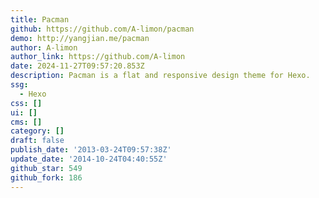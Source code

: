 ```yaml
---
title: Pacman
github: https://github.com/A-limon/pacman
demo: http://yangjian.me/pacman
author: A-limon
author_link: https://github.com/A-limon
date: 2024-11-27T09:57:20.853Z
description: Pacman is a flat and responsive design theme for Hexo.
ssg:
  - Hexo
css: []
ui: []
cms: []
category: []
draft: false
publish_date: '2013-03-24T09:57:38Z'
update_date: '2014-10-24T04:40:55Z'
github_star: 549
github_fork: 186
---
```

